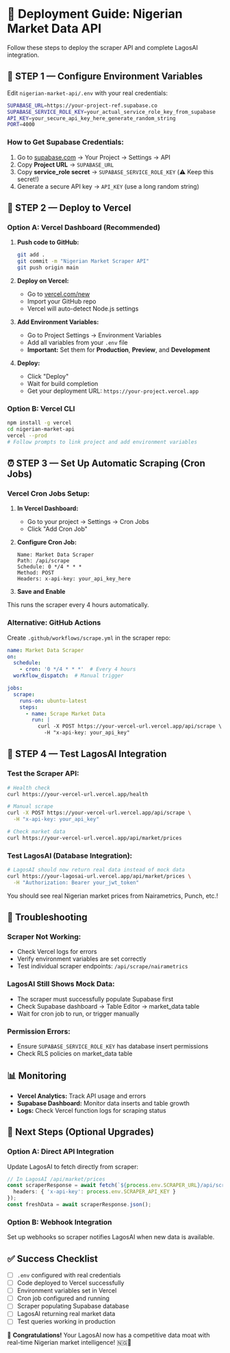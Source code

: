 # 🚀 Deployment Guide: Nigerian Market Data API

Follow these steps to deploy the scraper API and complete LagosAI integration.

## 🧾 STEP 1 — Configure Environment Variables

Edit `nigerian-market-api/.env` with your real credentials:

```bash
SUPABASE_URL=https://your-project-ref.supabase.co
SUPABASE_SERVICE_ROLE_KEY=your_actual_service_role_key_from_supabase
API_KEY=your_secure_api_key_here_generate_random_string
PORT=4000
```

### How to Get Supabase Credentials:
1. Go to [supabase.com](https://supabase.com) → Your Project → Settings → API
2. Copy **Project URL** → `SUPABASE_URL`
3. Copy **service_role secret** → `SUPABASE_SERVICE_ROLE_KEY` (⚠️ Keep this secret!)
4. Generate a secure API key → `API_KEY` (use a long random string)

## 🧰 STEP 2 — Deploy to Vercel

### Option A: Vercel Dashboard (Recommended)

1. **Push code to GitHub:**
   ```bash
   git add .
   git commit -m "Nigerian Market Scraper API"
   git push origin main
   ```

2. **Deploy on Vercel:**
   - Go to [vercel.com/new](https://vercel.com/new)
   - Import your GitHub repo
   - Vercel will auto-detect Node.js settings

3. **Add Environment Variables:**
   - Go to Project Settings → Environment Variables
   - Add all variables from your `.env` file
   - **Important:** Set them for **Production**, **Preview**, and **Development**

4. **Deploy:**
   - Click "Deploy"
   - Wait for build completion
   - Get your deployment URL: `https://your-project.vercel.app`

### Option B: Vercel CLI

```bash
npm install -g vercel
cd nigerian-market-api
vercel --prod
# Follow prompts to link project and add environment variables
```

## ⏰ STEP 3 — Set Up Automatic Scraping (Cron Jobs)

### Vercel Cron Jobs Setup:

1. **In Vercel Dashboard:**
   - Go to your project → Settings → Cron Jobs
   - Click "Add Cron Job"

2. **Configure Cron Job:**
   ```
   Name: Market Data Scraper
   Path: /api/scrape
   Schedule: 0 */4 * * *
   Method: POST
   Headers: x-api-key: your_api_key_here
   ```

3. **Save and Enable**

This runs the scraper every 4 hours automatically.

### Alternative: GitHub Actions

Create `.github/workflows/scrape.yml` in the scraper repo:

```yaml
name: Market Data Scraper
on:
  schedule:
    - cron: '0 */4 * * *'  # Every 4 hours
  workflow_dispatch:  # Manual trigger

jobs:
  scrape:
    runs-on: ubuntu-latest
    steps:
      - name: Scrape Market Data
        run: |
          curl -X POST https://your-vercel-url.vercel.app/api/scrape \
            -H "x-api-key: your_api_key"
```

## 🧩 STEP 4 — Test LagosAI Integration

### Test the Scraper API:
```bash
# Health check
curl https://your-vercel-url.vercel.app/health

# Manual scrape
curl -X POST https://your-vercel-url.vercel.app/api/scrape \
  -H "x-api-key: your_api_key"

# Check market data
curl https://your-vercel-url.vercel.app/api/market/prices
```

### Test LagosAI (Database Integration):
```bash
# LagosAI should now return real data instead of mock data
curl https://your-lagosai-url.vercel.app/api/market/prices \
  -H "Authorization: Bearer your_jwt_token"
```

You should see real Nigerian market prices from Nairametrics, Punch, etc.!

## 🔧 Troubleshooting

### Scraper Not Working:
- Check Vercel logs for errors
- Verify environment variables are set correctly
- Test individual scraper endpoints: `/api/scrape/nairametrics`

### LagosAI Still Shows Mock Data:
- The scraper must successfully populate Supabase first
- Check Supabase dashboard → Table Editor → market_data table
- Wait for cron job to run, or trigger manually

### Permission Errors:
- Ensure `SUPABASE_SERVICE_ROLE_KEY` has database insert permissions
- Check RLS policies on market_data table

## 📊 Monitoring

- **Vercel Analytics:** Track API usage and errors
- **Supabase Dashboard:** Monitor data inserts and table growth
- **Logs:** Check Vercel function logs for scraping status

## 🚀 Next Steps (Optional Upgrades)

### Option A: Direct API Integration
Update LagosAI to fetch directly from scraper:

```typescript
// In LagosAI /api/market/prices
const scraperResponse = await fetch(`${process.env.SCRAPER_URL}/api/scrape`, {
  headers: { 'x-api-key': process.env.SCRAPER_API_KEY }
});
const freshData = await scraperResponse.json();
```

### Option B: Webhook Integration
Set up webhooks so scraper notifies LagosAI when new data is available.

## ✅ Success Checklist

- [ ] `.env` configured with real credentials
- [ ] Code deployed to Vercel successfully
- [ ] Environment variables set in Vercel
- [ ] Cron job configured and running
- [ ] Scraper populating Supabase database
- [ ] LagosAI returning real market data
- [ ] Test queries working in production

🎉 **Congratulations!** Your LagosAI now has a competitive data moat with real-time Nigerian market intelligence! 🇳🇬💪